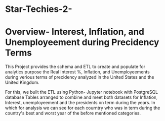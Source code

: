 # Star-Techies-2-

# Overview- Interest, Inflation, and Unemployeement during Precidency Terms

This Project provides the schema and ETL to create and populate for analytics purpose the Real Interest %, Inflation, and Unemployeements during verious terms of precidency analyzed in the United States and the United Kingdom. 

For this, we built the ETL using Python- Jupyter notebook with PostgreSQL database Tables arranged to combine and meet both datasets for Inflation, Interest, unemployeement and the presidents on term during the years. In which for analysis we can see for each courntry who was in term during the country's best and worst year of the before mentioned categories.

